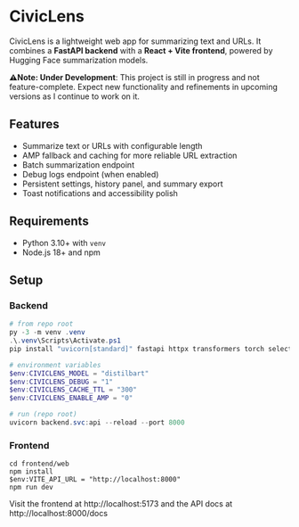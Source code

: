# CivicLens

CivicLens is a lightweight web app for summarizing text and URLs. It combines a **FastAPI backend** with a **React + Vite frontend**, powered by Hugging Face summarization models.


**⚠️Note: Under Development**:
This project is still in progress and not feature-complete. Expect new functionality and refinements in upcoming versions as I continue to work on it.

## Features
- Summarize text or URLs with configurable length
- AMP fallback and caching for more reliable URL extraction
- Batch summarization endpoint
- Debug logs endpoint (when enabled)
- Persistent settings, history panel, and summary export
- Toast notifications and accessibility polish

## Requirements
- Python 3.10+ with `venv`
- Node.js 18+ and npm

## Setup

### Backend
```powershell
# from repo root
py -3 -m venv .venv
.\.venv\Scripts\Activate.ps1
pip install "uvicorn[standard]" fastapi httpx transformers torch selectolax

# environment variables
$env:CIVICLENS_MODEL = "distilbart"
$env:CIVICLENS_DEBUG = "1"
$env:CIVICLENS_CACHE_TTL = "300"
$env:CIVICLENS_ENABLE_AMP = "0"

# run (repo root)
uvicorn backend.svc:api --reload --port 8000
```

### Frontend
```
cd frontend/web
npm install
$env:VITE_API_URL = "http://localhost:8000"
npm run dev
```

Visit the frontend at http://localhost:5173 and the API docs at http://localhost:8000/docs

